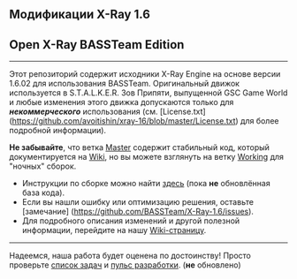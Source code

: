 ## Модификации X-Ray 1.6
## Open X-Ray BASSTeam Edition
----
Этот репозиторий содержит исходники X-Ray Engine на основе версии 1.6.02 для использования BASSTeam.
Оригинальный движок используется в S.T.A.L.K.E.R. Зов Припяти, выпущенной GSC Game World и любые изменения этого движка допускаются только для ***некоммерческого*** использования (см. [License.txt] (https://github.com/avoitishin/xray-16/blob/master/License.txt) для более подробной информации).

**Не забывайте**, что ветка [Master](https://github.com/BASSTeam/X-Ray-1.6/tree/master) содержит стабильный код, который документируется на [Wiki](https://github.com/BASSTeam/X-Ray-1.6/wiki), но вы можете взглянуть на ветку [Working](https://github.com/BASSTeam/X-Ray-1.6/tree/working) для "ночных" сборок.

* Инструкции по сборке можно найти [здесь](https://github.com/BASSTeam/X-Ray-1.6/blob/working/doc/howto/build.txt) (пока **не** обновлённая база кода).
* Если вы нашли ошибку или оптимизацию решения, оставьте [замечание] (https://github.com/BASSTeam/X-Ray-1.6/issues).
* Для подробного описания изменений и другой полезной информации, перейдите на нашу [Wiki-страницу](https://github.com/avoitishin/xray-16/wiki).

---
Надеемся, наша работа будет оценена по достоинству! Просто проверьте [список задач](https://github.com/BASSTeam/X-Ray-1.6/blob/master/doc/design/task_list.txt) и [пульс разработки](https://github.com/BASSTeam/X-Ray-1.6/tree/master/doc/procedure). (**не** обновлено)
